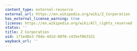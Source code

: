 ```yaml
---
content_type: external-resource
external_url: https://en.wikipedia.org/wiki/Z_Corporation
has_external_license_warning: true
license: https://en.wikipedia.org/wiki/All_rights_reserved
status: ''
title: Z Corporation
uid: 171ed8e3-f8de-4d1d-88f8-c435ef863321
wayback_url: ''
---
```

